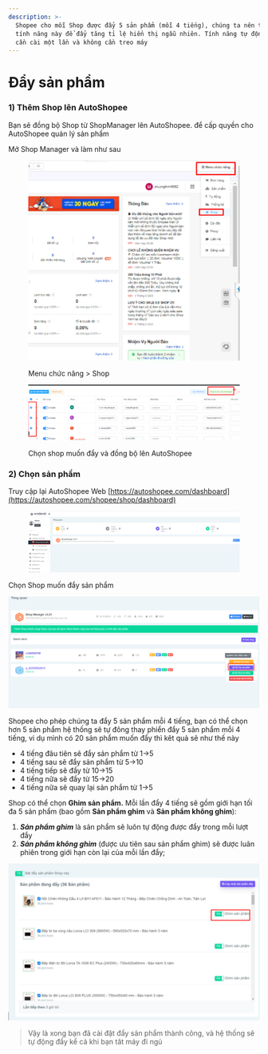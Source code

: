 ```yaml
---
description: >-
  Shopee cho mỗi Shop được đẩy 5 sản phẩm (mỗi 4 tiếng), chúng ta nên tận dụng
  tính năng này để đẩy tăng tỉ lệ hiển thị ngẫu nhiên. Tính năng tự động này chỉ
  cần cài một lần và không cần treo máy
---
```


# Đẩy sản phẩm

### 1) Thêm Shop lên AutoShopee

Bạn sẽ đồng bộ Shop từ ShopManager lên AutoShopee. để cấp quyền cho AutoShopee quản lý sản phẩm

Mở Shop Manager và làm như sau

<figure><img src="../../.gitbook/assets/image (332).png" alt=""><figcaption><p>Menu chức năng > Shop</p></figcaption></figure>

<figure><img src="../../.gitbook/assets/image (333).png" alt=""><figcaption><p>Chọn shop muốn đẩy và đồng bộ lên AutoShopee</p></figcaption></figure>

### 2) Chọn sản phẩm

Truy cập lại AutoShopee Web [https://autoshopee.com/dashboard](https://autoshopee.com/shopee/shop/dashboard)

<figure><img src="../../.gitbook/assets/image (334).png" alt=""><figcaption></figcaption></figure>

Chọn Shop muốn đẩy sản phẩm

![Chọn](<../../.gitbook/assets/image (21).png>)

Shopee cho phép chúng ta đẩy 5 sản phẩm mỗi 4 tiếng, bạn có thể chọn hơn 5 sản phẩm hệ thống sẽ tự đông thay phiển đẩy 5 sản phẩm mỗi 4 tiếng, vi dụ mình có 20 sản phẩm muốn đẩy thì kêt quả sẽ như thế này

* 4 tiếng đâu tiên sẽ đẩy sản phẩm từ 1->5
* 4 tiếng sau sẽ đẩy sản phẩm từ 5->10
* 4 tiếng tiếp sẽ đẩy từ 10->15
* 4 tiếng nữa sẽ đẩy từ 15->20
* 4 tiếng nữa sẽ quay lại sản phẩm từ 1->5

Shop có thể chọn **Ghim sản phẩm.** Mỗi lần đẩy 4 tiếng sẽ gồm giới hạn tối đa 5 sản phẩm (bao gồm **Sản phẩm ghim** và **Sản phẩm không ghim**):

1. _**Sản phẩm ghim**_ là sản phẩm sẽ luôn tự động được đẩy trong mỗi lượt đẩy
2. _**Sản phẩm không ghim**_ (được ưu tiên sau sản phẩm ghim) sẽ được luân phiên trong giới hạn còn lại của mỗi lần đẩy;

![Chọn sản phẩm Đẩy](<../../.gitbook/assets/image (275).png>)

> Vậy là xong bạn đã cài đặt đẩy sản phẩm thành công, và hệ thống sẽ tự động đẩy kể cả khi bạn tăt máy đi ngủ
